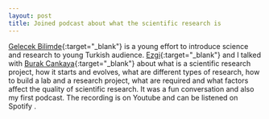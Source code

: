 ```yaml
---
layout: post
title: Joined podcast about what the scientific research is
---
```

[Gelecek Bilimde](https://gelecekbilimde.net/){:target="_blank"} is a young effort to introduce science and research to young Turkish audience. [Ezgi](https://mobile.twitter.com/ezgisari){:target="_blank"} and I talked with [Burak Cankaya](https://mobile.twitter.com/burakcankaya07){:target="_blank"} about what is a scientific research project, how it starts and evolves, what are different types of research, how to build a lab and a research project, what are required and what factors affect the quality of scientific research. It was a fun conversation and also my first podcast. The recording is on Youtube<a href="https://www.youtube.com/watch?v=IGwEAf9YHqA" target="_blank"  class="fa fa-youtube fa-lg"></a> and can be listened on Spotify <a href="https://open.spotify.com/episode/7EN8mfnve7WukFVLSTc704" target="_blank"  class="fa fa-spotify fa-lg"></a>.
